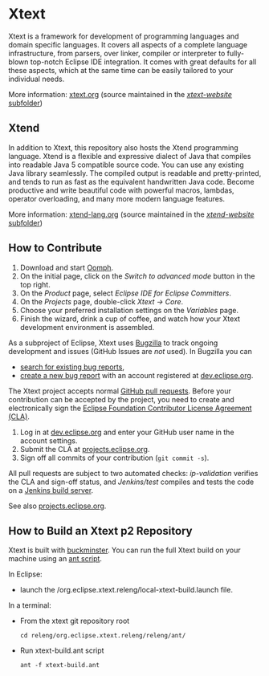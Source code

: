 # Xtext
 
Xtext is a framework for development of programming languages and domain specific languages. It covers all aspects of a complete language infrastructure, from parsers, over linker, compiler or interpreter to fully-blown top-notch Eclipse IDE integration. It comes with great defaults for all these aspects, which at the same time can be easily tailored to your individual needs.

More information: [xtext.org](http://xtext.org) (source maintained in the [*xtext-website* subfolder](xtext-website/))

## Xtend

In addition to Xtext, this repository also hosts the Xtend programming language. Xtend is a flexible and expressive dialect of Java that compiles into readable Java 5 compatible source code. You can use any existing Java library seamlessly. The compiled output is readable and pretty-printed, and tends to run as fast as the equivalent handwritten Java code. Become productive and write beautiful code with powerful macros, lambdas, operator overloading, and many more modern language features.

More information: [xtend-lang.org](http://xtend-lang.org) (source maintained in the [*xtend-website* subfolder](xtend-website/))

## How to Contribute

1. Download and start [Oomph](https://wiki.eclipse.org/Eclipse_Oomph_Installer).
2. On the initial page, click on the *Switch to advanced mode* button in the top right.
3. On the *Product* page, select *Eclipse IDE for Eclipse Committers*.
4. On the *Projects* page, double-click *Xtext &rarr; Core*.
5. Choose your preferred installation settings on the *Variables* page.
6. Finish the wizard, drink a cup of coffee, and watch how your Xtext development environment is assembled.

As a subproject of Eclipse, Xtext uses [Bugzilla](https://bugs.eclipse.org/bugs/) to track ongoing development and issues (GitHub Issues are *not* used). In Bugzilla you can

- [search for existing bug reports](https://bugs.eclipse.org/bugs/buglist.cgi?product=TMF&product=Xtend),
- [create a new bug report](https://bugs.eclipse.org/bugs/enter_bug.cgi?product=TMF) with an account registered at [dev.eclipse.org](https://dev.eclipse.org/site_login/createaccount.php).

The Xtext project accepts normal [GitHub pull requests](https://help.github.com/categories/collaborating/). Before your contribution can be accepted by the project, you need to create and electronically sign the [Eclipse Foundation Contributor License Agreement (CLA)](http://www.eclipse.org/legal/CLA.php).

1. Log in at [dev.eclipse.org](https://dev.eclipse.org/site_login/createaccount.php) and enter your GitHub user name in the account settings.
2. Submit the CLA at [projects.eclipse.org](https://projects.eclipse.org/user/login/sso).
3. Sign off all commits of your contribution (`git commit -s`).

All pull requests are subject to two automated checks: *ip-validation* verifies the CLA and sign-off status, and *Jenkins/test* compiles and tests the code on a [Jenkins build server](https://xtext-builds.itemis.de/jenkins/job/xtext-pull-request-verifier/).

See also [projects.eclipse.org](http://projects.eclipse.org/projects/modeling.tmf.xtext/developer).

## How to Build an Xtext p2 Repository

Xtext is built with [buckminster](http://wiki.eclipse.org/index.php/Buckminster_Project). You can run the full Xtext build on your machine using an [ant script](releng/org.eclipse.xtext.releng/releng/ant/xtext-build.ant).

In Eclipse:
 - launch the /org.eclipse.xtext.releng/local-xtext-build.launch file.

In a terminal:
 - From the xtext git repository root
   
   ```cd releng/org.eclipse.xtext.releng/releng/ant/```
 - Run xtext-build.ant script
   
   ```ant -f xtext-build.ant ```
